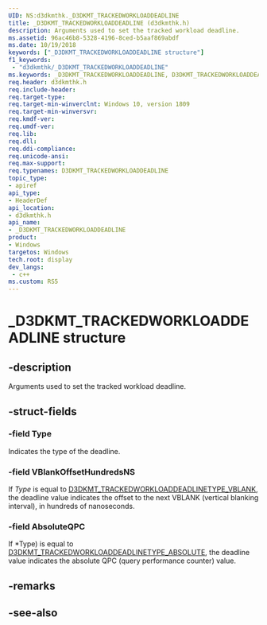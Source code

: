 ```yaml
---
UID: NS:d3dkmthk._D3DKMT_TRACKEDWORKLOADDEADLINE
title: _D3DKMT_TRACKEDWORKLOADDEADLINE (d3dkmthk.h)
description: Arguments used to set the tracked workload deadline.
ms.assetid: 96ac46b8-5328-4196-8ced-b5aaf869abdf
ms.date: 10/19/2018
keywords: ["_D3DKMT_TRACKEDWORKLOADDEADLINE structure"]
f1_keywords:
 - "d3dkmthk/_D3DKMT_TRACKEDWORKLOADDEADLINE"
ms.keywords: _D3DKMT_TRACKEDWORKLOADDEADLINE, D3DKMT_TRACKEDWORKLOADDEADLINE, 
req.header: d3dkmthk.h
req.include-header:
req.target-type:
req.target-min-winverclnt: Windows 10, version 1809
req.target-min-winversvr:
req.kmdf-ver:
req.umdf-ver:
req.lib:
req.dll:
req.ddi-compliance:
req.unicode-ansi:
req.max-support:
req.typenames: D3DKMT_TRACKEDWORKLOADDEADLINE
topic_type: 
- apiref
api_type: 
- HeaderDef
api_location: 
- d3dkmthk.h
api_name: 
- _D3DKMT_TRACKEDWORKLOADDEADLINE
product:
- Windows
targetos: Windows
tech.root: display
dev_langs:
 - c++
ms.custom: RS5
---
```


# _D3DKMT_TRACKEDWORKLOADDEADLINE structure

## -description

Arguments used to set the tracked workload deadline.

## -struct-fields

### -field Type

Indicates the type of the deadline.

### -field VBlankOffsetHundredsNS

If *Type* is equal to [D3DKMT_TRACKEDWORKLOADDEADLINETYPE_VBLANK](ne-d3dkmthk-_d3dkmt_trackedworkloaddeadlinetype.md), the deadline value indicates the offset to the next VBLANK (vertical blanking interval), in hundreds of nanoseconds.

### -field AbsoluteQPC
 
If *Type) is equal to [D3DKMT_TRACKEDWORKLOADDEADLINETYPE_ABSOLUTE](ne-d3dkmthk-_d3dkmt_trackedworkloaddeadlinetype.md), the deadline value indicates the absolute QPC (query performance counter) value.

## -remarks

## -see-also
